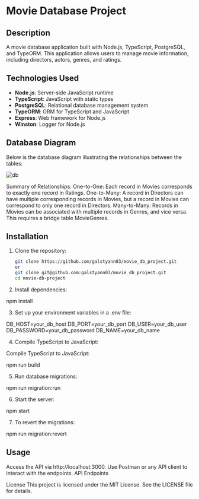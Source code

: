 # Movie Database Project

## Description
A movie database application built with Node.js, TypeScript, PostgreSQL, and TypeORM. This application allows users to manage movie information, including directors, actors, genres, and ratings.

## Technologies Used
- **Node.js**: Server-side JavaScript runtime
- **TypeScript**: JavaScript with static types
- **PostgreSQL**: Relational database management system
- **TypeORM**: ORM for TypeScript and JavaScript
- **Express**: Web framework for Node.js
- **Winston**: Logger for Node.js

## Database Diagram

Below is the database diagram illustrating the relationships between the tables:

![db](https://github.com/user-attachments/assets/2c1063aa-86e5-4361-9d91-445bd3003979)

Summary of Relationships:
One-to-One: Each record in Movies corresponds to exactly one record in Ratings.
One-to-Many: A record in Directors can have multiple corresponding records in Movies, but a record in Movies can correspond to only one record in Directors.
Many-to-Many: Records in Movies can be associated with multiple records in Genres, and vice versa. This requires a bridge table MovieGenres.

## Installation
1. Clone the repository:
   ```bash
   git clone https://github.com/galstyann03/movie_db_project.git
   or
   git clone git@github.com:galstyann03/movie_db_project.git
   cd movie-db-project

2. Install dependencies:

npm install

3. Set up your environment variables in a .env file:

DB_HOST=your_db_host
DB_PORT=your_db_port
DB_USER=your_db_user
DB_PASSWORD=your_db_password
DB_NAME=your_db_name

4. Compile TypeScript to JavaScript:

Compile TypeScript to JavaScript:

npm run build

5. Run database migrations:

npm run migration:run

6. Start the server:

npm start

7. To revert the migrations:

npm run migration:revert


## Usage
Access the API via http://localhost:3000.
Use Postman or any API client to interact with the endpoints.
API Endpoints

License
This project is licensed under the MIT License. See the LICENSE file for details.
